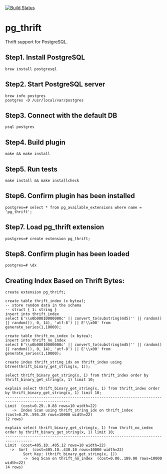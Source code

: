 [![Build Status](https://travis-ci.org/charles-cui/pg_thrift.svg?branch=master)](https://travis-ci.org/charles-cui/pg_thrift)

# pg\_thrift

Thrift support for PostgreSQL.

## Step1. Install PostgreSQL
```
brew install postgresql
```

## Step2. Start PostgreSQL server
```
brew info postgres
postgres -D /usr/local/var/postgres
```

## Step3. Connect with the default DB
```
psql postgres
```

## Step4. Build plugin
```
make && make install
```

## Step5. Run tests
```
make install && make installcheck
```

## Step6. Confirm plugin has been installed
```
postgres=# select * from pg_available_extensions where name = 'pg_thrift';
```

## Step7. Load pg_thrift extension
```
postgres=# create extension pg_thrift;
```

## Step8. Confirm plugin has been loaded
```
postgres=# \dx
```


## Creating Index Based on Thrift Bytes:

```
create extension pg_thrift;

create table thrift_index (x bytea);
-- store random data in the schema
-- struct { 1: string }
insert into thrift_index
select E'\\x0b00010000000c' || convert_to(substring(md5('' || random() || random()), 0, 14), 'utf-8') || E'\\x00' from generate_series(1,10000);

create table thrift_no_index (x bytea);
insert into thrift_no_index
select E'\\x0b00010000000c' || convert_to(substring(md5('' || random() || random()), 0, 14), 'utf-8') || E'\\x00' from generate_series(1,10000);

create index thrift_string_idx on thrift_index using btree(thrift_binary_get_string(x, 1));

select thrift_binary_get_string(x, 1) from thrift_index order by thrift_binary_get_string(x, 1) limit 10;

explain select thrift_binary_get_string(x, 1) from thrift_index order by thrift_binary_get_string(x, 1) limit 10;
---------------------------------------------------------------------------------------------------
Limit  (cost=0.29..0.88 rows=10 width=22)
   ->  Index Scan using thrift_string_idx on thrift_index  (cost=0.29..595.28 rows=10000 width=22)
(2 rows)

explain select thrift_binary_get_string(x, 1) from thrift_no_index order by thrift_binary_get_string(x, 1) limit 10;
----------------------------------------------------------------------------------
Limit  (cost=405.10..405.12 rows=10 width=22)
  ->  Sort  (cost=405.10..430.10 rows=10000 width=22)
        Sort Key: (thrift_binary_get_string(x, 1))
        ->  Seq Scan on thrift_no_index  (cost=0.00..189.00 rows=10000 width=22)
(4 rows)
```
